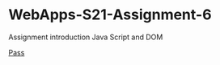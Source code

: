 # WebApps-S21-Assignment-6
Assignment introduction Java Script and DOM

[Pass](https://44-563-web-apps-s21.github.io/webapps-s21-assignment-6-nayanjr/pass.html)